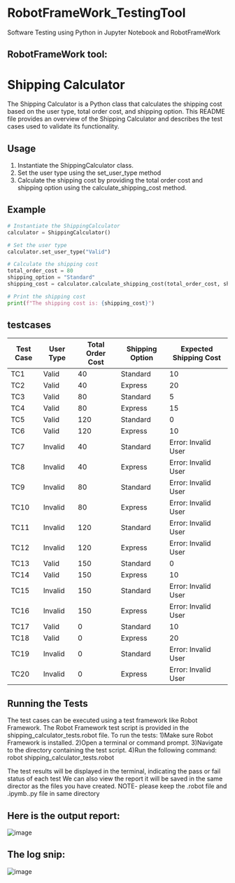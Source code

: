 # RobotFrameWork_TestingTool
Software Testing using Python in Jupyter Notebook and RobotFrameWork

## RobotFrameWork tool:
# Shipping Calculator

The Shipping Calculator is a Python class that calculates the shipping cost based on the user type, total order cost, and shipping option. This README file provides an overview of the Shipping Calculator and describes the test cases used to validate its functionality.

## Usage

1. Instantiate the ShippingCalculator class.
2. Set the user type using the set_user_type method
3. Calculate the shipping cost by providing the total order cost and shipping option using the calculate_shipping_cost method.

## Example

```python
# Instantiate the ShippingCalculator
calculator = ShippingCalculator()

# Set the user type
calculator.set_user_type("Valid")

# Calculate the shipping cost
total_order_cost = 80
shipping_option = "Standard"
shipping_cost = calculator.calculate_shipping_cost(total_order_cost, shipping_option)

# Print the shipping cost
print(f"The shipping cost is: {shipping_cost}")
```

## testcases

| Test Case | User Type | Total Order Cost | Shipping Option | Expected Shipping Cost |
|-----------|-----------|-----------------|-----------------|----------------------- |
| TC1       | Valid     | 40              | Standard        | 10                     |
| TC2       | Valid     | 40              | Express         | 20                     |
| TC3       | Valid     | 80              | Standard        | 5                      |
| TC4       | Valid     | 80              | Express         | 15                     |
| TC5       | Valid     | 120             | Standard        | 0                      |
| TC6       | Valid     | 120             | Express         | 10                     |
| TC7       | Invalid   | 40              | Standard        | Error: Invalid User    |
| TC8       | Invalid   | 40              | Express         | Error: Invalid User    |
| TC9       | Invalid   | 80              | Standard        | Error: Invalid User    |
| TC10      | Invalid   | 80              | Express         | Error: Invalid User    |
| TC11      | Invalid   | 120             | Standard        | Error: Invalid User    |
| TC12      | Invalid   | 120             | Express         | Error: Invalid User    |
| TC13      | Valid     | 150             | Standard        | 0                      |
| TC14      | Valid     | 150             | Express         | 10                     |
| TC15      | Invalid   | 150             | Standard        | Error: Invalid User    |
| TC16      | Invalid   | 150             | Express         | Error: Invalid User    |
| TC17      | Valid     | 0               | Standard        | 10                     |
| TC18      | Valid     | 0               | Express         | 20                     |
| TC19      | Invalid   | 0               | Standard        | Error: Invalid User    |
| TC20      | Invalid   | 0               | Express         | Error: Invalid User    |


## Running the Tests

The test cases can be executed using a test framework like Robot Framework. The Robot Framework test script is provided in the shipping_calculator_tests.robot file. To run the tests:
1)Make sure Robot Framework is installed.
2)Open a terminal or command prompt.
3)Navigate to the directory containing the test script.
4)Run the following command: robot shipping_calculator_tests.robot

The test results will be displayed in the terminal, indicating the pass or fail status of each test 
We can also view the report it will be saved in the same director as the files you have created.
NOTE- please keep the .robot file and .ipymb..py file in same directory 
## Here is the output report:
![image](https://github.com/poojaharihar03/RobotFrameWork_TestingTool/assets/88924201/15d0fee0-69be-4370-8e15-ccddeb2be6fc)

## The log snip:
![image](https://github.com/poojaharihar03/RobotFrameWork_TestingTool/assets/88924201/516a78e3-4bb3-41ed-b577-b0a9f1f6ef51)


